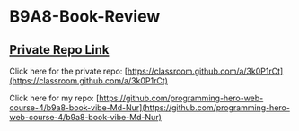 # B9A8-Book-Review

## [ Private Repo Link](https://classroom.github.com/a/3k0P1rCt)

Click here for the private repo: [https://classroom.github.com/a/3k0P1rCt](https://classroom.github.com/a/3k0P1rCt)

Click here for my repo: [https://github.com/programming-hero-web-course-4/b9a8-book-vibe-Md-Nur](https://github.com/programming-hero-web-course-4/b9a8-book-vibe-Md-Nur)
